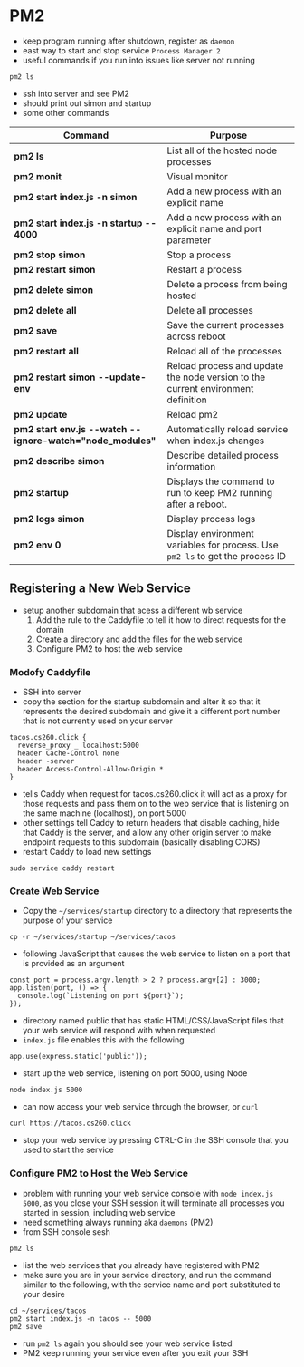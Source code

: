 # PM2
- keep program running after shutdown, register as `daemon`
- east way to start and stop service `Process Manager 2`
- useful commands if you run into issues like server not running
```
pm2 ls
```
- ssh into server and see PM2
- should print out simon and startup
- some other commands

| Command                                                    | Purpose                                                                          |
| ---------------------------------------------------------- | -------------------------------------------------------------------------------- |
| **pm2 ls**                                                 | List all of the hosted node processes                                            |
| **pm2 monit**                                              | Visual monitor                                                                   |
| **pm2 start index.js -n simon**                            | Add a new process with an explicit name                                          |
| **pm2 start index.js -n startup -- 4000**                  | Add a new process with an explicit name and port parameter                       |
| **pm2 stop simon**                                         | Stop a process                                                                   |
| **pm2 restart simon**                                      | Restart a process                                                                |
| **pm2 delete simon**                                       | Delete a process from being hosted                                               |
| **pm2 delete all**                                         | Delete all processes                                                             |
| **pm2 save**                                               | Save the current processes across reboot                                         |
| **pm2 restart all**                                        | Reload all of the processes                                                      |
| **pm2 restart simon --update-env**                         | Reload process and update the node version to the current environment definition |
| **pm2 update**                                             | Reload pm2                                                                       |
| **pm2 start env.js --watch --ignore-watch="node_modules"** | Automatically reload service when index.js changes                               |
| **pm2 describe simon**                                     | Describe detailed process information                                            |
| **pm2 startup**                                            | Displays the command to run to keep PM2 running after a reboot.                  |
| **pm2 logs simon**                                         | Display process logs                                                             |
| **pm2 env 0**                                              | Display environment variables for process. Use `pm2 ls` to get the process ID    |

## Registering a New Web Service
- setup another subdomain that acess a different wb service
    1. Add the rule to the Caddyfile to tell it how to direct requests for the domain
    2. Create a directory and add the files for the web service
    3. Configure PM2 to host the web service

### Modofy Caddyfile
- SSH into server
- copy the section for the startup subdomain and alter it so that it represents the desired subdomain and give it a different port number that is not currently used on your server
```
tacos.cs260.click {
  reverse_proxy _ localhost:5000
  header Cache-Control none
  header -server
  header Access-Control-Allow-Origin *
}
```
- tells Caddy when request for tacos.cs260.click it will act as a proxy for those requests and pass them on to the web service that is listening on the same machine (localhost), on port 5000
- other settings tell Caddy to return headers that disable caching, hide that Caddy is the server, and allow any other origin server to make endpoint requests to this subdomain (basically disabling CORS)
- restart Caddy to load new settings
```
sudo service caddy restart
```

### Create Web Service
- Copy the `~/services/startup` directory to a directory that represents the purpose of your service
```
cp -r ~/services/startup ~/services/tacos
```
- following JavaScript that causes the web service to listen on a port that is provided as an argument
```
const port = process.argv.length > 2 ? process.argv[2] : 3000;
app.listen(port, () => {
  console.log(`Listening on port ${port}`);
});
```
- directory named public that has static HTML/CSS/JavaScript files that your web service will respond with when requested
- `index.js` file enables this with the following
```
app.use(express.static('public'));
```
- start up the web service, listening on port 5000, using Node
```
node index.js 5000
```
- can now access your web service through the browser, or `curl`
```
curl https://tacos.cs260.click
```
- stop your web service by pressing CTRL-C in the SSH console that you used to start the service

### Configure PM2 to Host the Web Service
- problem with running your web service console with `node index.js 5000`, as you close your SSH session it will terminate all processes you started in session, including web service
- need something always running aka `daemons` (PM2)
- from SSH console sesh
```
pm2 ls
```
- list the web services that you already have registered with PM2
- make sure you are in your service directory, and run the command similar to the following, with the service name and port substituted to your desire
```
cd ~/services/tacos
pm2 start index.js -n tacos -- 5000
pm2 save
```
- run `pm2 ls` again you should see your web service listed
- PM2 keep running your service even after you exit your SSH